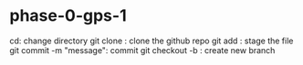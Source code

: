 # phase-0-gps-1

cd: change directory
git clone <URL>: clone the github repo
git add <path>: stage the file
git commit -m "message": commit
git checkout -b <branch-name>: create new branch